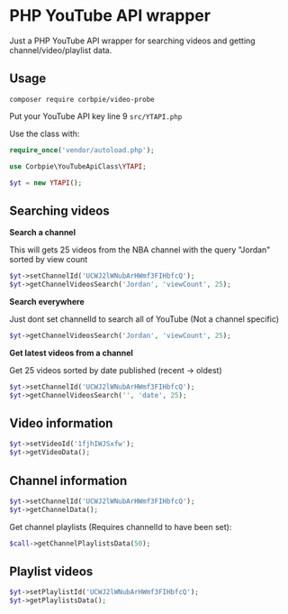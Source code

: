 # PHP YouTube API wrapper

Just a PHP YouTube API wrapper for searching videos and getting channel/video/playlist data.

## Usage

```shell
composer require corbpie/video-probe
```

Put your YouTube API key line 9 ```src/YTAPI.php```

Use the class with:

```php
require_once('vendor/autoload.php');

use Corbpie\YouTubeApiClass\YTAPI;

$yt = new YTAPI();
```

## Searching videos

**Search a channel**

This will gets 25 videos from the NBA channel with the query "Jordan" sorted by view count

```php
$yt->setChannelId('UCWJ2lWNubArHWmf3FIHbfcQ');
$yt->getChannelVideosSearch('Jordan', 'viewCount', 25);
```

**Search everywhere**

Just dont set channelId to search all of YouTube (Not a channel specific)

```php
$yt->getChannelVideosSearch('Jordan', 'viewCount', 25);
```

**Get latest videos from a channel**

Get 25 videos sorted by date published (recent -> oldest)

```php
$yt->setChannelId('UCWJ2lWNubArHWmf3FIHbfcQ');
$yt->getChannelVideosSearch('', 'date', 25);
```

## Video information

```php
$yt->setVideoId('1fjhIWJSxfw');
$yt->getVideoData();
```

## Channel information

```php
$yt->setChannelId('UCWJ2lWNubArHWmf3FIHbfcQ');
$yt->getChannelData();
```

Get channel playlists (Requires channelId to have been set):

```php
$call->getChannelPlaylistsData(50);
```

## Playlist videos

```php
$yt->setPlaylistId('UCWJ2lWNubArHWmf3FIHbfcQ');
$yt->getPlaylistsData();
```
